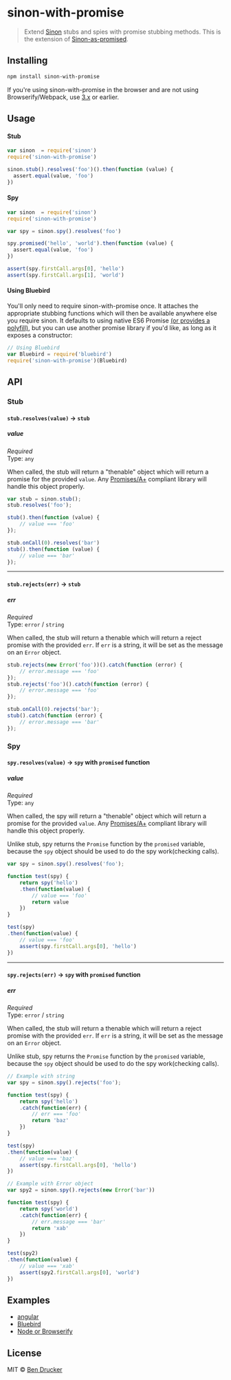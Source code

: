sinon-with-promise
=================

> Extend [Sinon](https://github.com/cjohansen/sinon.js) stubs and spies with promise stubbing methods.
> This is the extension of [Sinon-as-promised](https://github.com/bendrucker/sinon-as-promised).

## Installing
```sh
npm install sinon-with-promise
```

If you're using sinon-with-promise in the browser and are not using Browserify/Webpack, use [3.x](https://github.com/bendrucker/sinon-as-promised/tree/v3.0.1) or earlier.

## Usage

#### Stub

```js
var sinon  = require('sinon')
require('sinon-with-promise')

sinon.stub().resolves('foo')().then(function (value) {
  assert.equal(value, 'foo')
})
```

#### Spy

```js
var sinon  = require('sinon')
require('sinon-with-promise')

var spy = sinon.spy().resolves('foo')

spy.promised('hello', 'world').then(function (value) {
  assert.equal(value, 'foo')
})

assert(spy.firstCall.args[0], 'hello')
assert(spy.firstCall.args[1], 'world')
```

#### Using Bluebird

You'll only need to require sinon-with-promise once. It attaches the appropriate stubbing functions which will then be available anywhere else you require sinon. It defaults to using native ES6 Promise [(or provides a polyfill)](https://github.com/getify/native-promise-only), but you can use another promise library if you'd like, as long as it exposes a constructor:

```js
// Using Bluebird
var Bluebird = require('bluebird')
require('sinon-with-promise')(Bluebird)
```

## API

### Stub

#### `stub.resolves(value)` -> `stub`


##### value

*Required*  
Type: `any`

When called, the stub will return a "thenable" object which will return a promise for the provided `value`. Any [Promises/A+](https://promisesaplus.com/) compliant library will handle this object properly.

```js
var stub = sinon.stub();
stub.resolves('foo');

stub().then(function (value) {
    // value === 'foo'
});

stub.onCall(0).resolves('bar')
stub().then(function (value) {
    // value === 'bar'
});
```
---

#### `stub.rejects(err)` -> `stub`

##### err

*Required*  
Type: `error` / `string`

When called, the stub will return a thenable which will return a reject promise with the provided `err`. If `err` is a string, it will be set as the message on an `Error` object.

```js
stub.rejects(new Error('foo'))().catch(function (error) {
    // error.message === 'foo'
});
stub.rejects('foo')().catch(function (error) {
    // error.message === 'foo'
});

stub.onCall(0).rejects('bar');
stub().catch(function (error) {
    // error.message === 'bar'
});
```

### Spy

#### `spy.resolves(value)` -> `spy` with `promised` function


##### value

*Required*  
Type: `any`

When called, the spy will return a "thenable" object which will return a promise for the provided `value`. Any [Promises/A+](https://promisesaplus.com/) compliant library will handle this object properly.

Unlike stub, spy returns the `Promise` function by the `promised` variable, because the `spy` object should be used to do the spy work(checking calls).   

```js
var spy = sinon.spy().resolves('foo');

function test(spy) {
    return spy('hello')
    .then(function(value) {
        // value === 'foo'
        return value    
    })
}

test(spy)
.then(function(value) {
    // value === 'foo'
    assert(spy.firstCall.args[0], 'hello')
})
```
---

#### `spy.rejects(err)` -> `spy` with `promised` function

##### err

*Required*  
Type: `error` / `string`

When called, the stub will return a thenable which will return a reject promise with the provided `err`. If `err` is a string, it will be set as the message on an `Error` object.

Unlike stub, spy returns the `Promise` function by the `promised` variable, because the `spy` object should be used to do the spy work(checking calls).

```js
// Example with string
var spy = sinon.spy().rejects('foo');

function test(spy) {
    return spy('hello')
    .catch(function(err) {
        // err === 'foo'
        return 'baz'    
    })
}

test(spy)
.then(function(value) {
    // value === 'baz'
    assert(spy.firstCall.args[0], 'hello')
})

// Example with Error object
var spy2 = sinon.spy().rejects(new Error('bar'))

function test(spy) {
    return spy('world')
    .catch(function(err) {
        // err.message === 'bar'
        return 'xab'    
    })
}

test(spy2)
.then(function(value) {
    // value === 'xab'
    assert(spy2.firstCall.args[0], 'world')
})
```

## Examples

* [angular](https://github.com/bendrucker/sinon-as-promised/tree/master/examples/angular)
* [Bluebird](https://github.com/bendrucker/sinon-as-promised/tree/master/examples/bluebird)
* [Node or Browserify](https://github.com/bendrucker/sinon-as-promised/tree/master/examples/node-browserify)

## License

MIT © [Ben Drucker](http://bendrucker.me)
